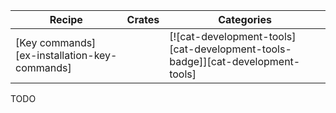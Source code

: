 | Recipe | Crates | Categories |
|--------|--------|------------|
| [Key commands][ex-installation-key-commands] |  | [![cat-development-tools][cat-development-tools-badge]][cat-development-tools] |

<div class="hidden">
TODO
</div>
